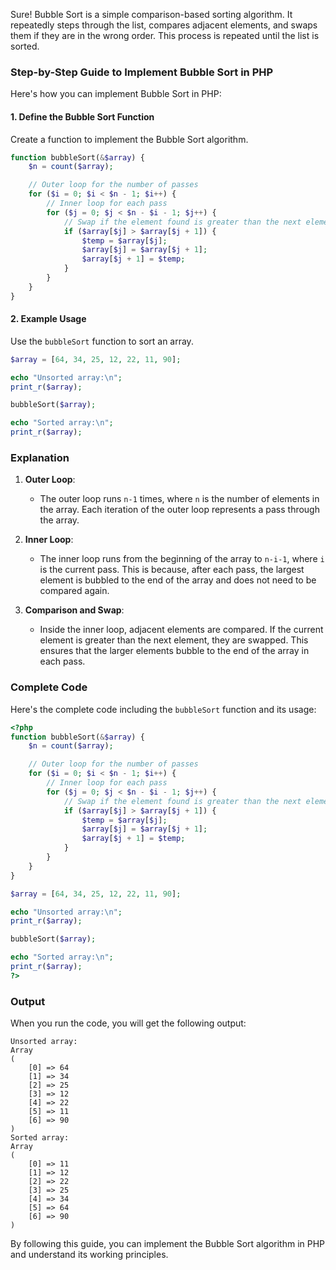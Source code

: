 Sure! Bubble Sort is a simple comparison-based sorting algorithm. It repeatedly steps through the list, compares adjacent elements, and swaps them if they are in the wrong order. This process is repeated until the list is sorted.

### Step-by-Step Guide to Implement Bubble Sort in PHP

Here's how you can implement Bubble Sort in PHP:

#### 1. Define the Bubble Sort Function

Create a function to implement the Bubble Sort algorithm.

```php
function bubbleSort(&$array) {
    $n = count($array);

    // Outer loop for the number of passes
    for ($i = 0; $i < $n - 1; $i++) {
        // Inner loop for each pass
        for ($j = 0; $j < $n - $i - 1; $j++) {
            // Swap if the element found is greater than the next element
            if ($array[$j] > $array[$j + 1]) {
                $temp = $array[$j];
                $array[$j] = $array[$j + 1];
                $array[$j + 1] = $temp;
            }
        }
    }
}
```

#### 2. Example Usage

Use the `bubbleSort` function to sort an array.

```php
$array = [64, 34, 25, 12, 22, 11, 90];

echo "Unsorted array:\n";
print_r($array);

bubbleSort($array);

echo "Sorted array:\n";
print_r($array);
```

### Explanation

1. **Outer Loop**:

   - The outer loop runs `n-1` times, where `n` is the number of elements in the array. Each iteration of the outer loop represents a pass through the array.

2. **Inner Loop**:

   - The inner loop runs from the beginning of the array to `n-i-1`, where `i` is the current pass. This is because, after each pass, the largest element is bubbled to the end of the array and does not need to be compared again.

3. **Comparison and Swap**:
   - Inside the inner loop, adjacent elements are compared. If the current element is greater than the next element, they are swapped. This ensures that the larger elements bubble to the end of the array in each pass.

### Complete Code

Here's the complete code including the `bubbleSort` function and its usage:

```php
<?php
function bubbleSort(&$array) {
    $n = count($array);

    // Outer loop for the number of passes
    for ($i = 0; $i < $n - 1; $i++) {
        // Inner loop for each pass
        for ($j = 0; $j < $n - $i - 1; $j++) {
            // Swap if the element found is greater than the next element
            if ($array[$j] > $array[$j + 1]) {
                $temp = $array[$j];
                $array[$j] = $array[$j + 1];
                $array[$j + 1] = $temp;
            }
        }
    }
}

$array = [64, 34, 25, 12, 22, 11, 90];

echo "Unsorted array:\n";
print_r($array);

bubbleSort($array);

echo "Sorted array:\n";
print_r($array);
?>
```

### Output

When you run the code, you will get the following output:

```
Unsorted array:
Array
(
    [0] => 64
    [1] => 34
    [2] => 25
    [3] => 12
    [4] => 22
    [5] => 11
    [6] => 90
)
Sorted array:
Array
(
    [0] => 11
    [1] => 12
    [2] => 22
    [3] => 25
    [4] => 34
    [5] => 64
    [6] => 90
)
```

By following this guide, you can implement the Bubble Sort algorithm in PHP and understand its working principles.
